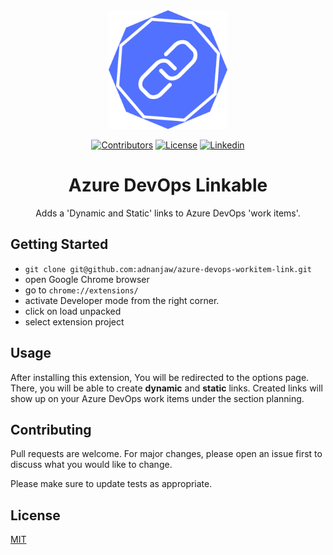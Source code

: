 <div align="center">
  <a href="https://github.com/adnanjaw/azure-devops-workitem-link">
    <img src="src/assets/favicon/logo.png" alt="Logo" width="190" height="190">
  </a>
<div align="center">

<a href="Contributors">![Contributors](https://img.shields.io/badge/Contributors-red?style=plastic)</a>
<a href="License">![License](https://img.shields.io/badge/License-MIT-greeb?style=plastic)</a>
<a href="Linkedin">![Linkedin](https://img.shields.io/badge/LinkedIn-yellow)</a>

</div>
<h1 align="center">Azure DevOps Linkable</h1>
  <p align="center">
    Adds a 'Dynamic and Static' links to Azure DevOps 'work items'.
  </p>
</div>

## Getting Started

- `git clone git@github.com:adnanjaw/azure-devops-workitem-link.git`
- open Google Chrome browser
- go to `chrome://extensions/`
- activate Developer mode from the right corner.
- click on load unpacked
- select extension project

## Usage
After installing this extension, You will be redirected to the options page. There, you will be able to create **dynamic** and **static** links. Created links will show up on your Azure DevOps work items under the section planning.


## Contributing

Pull requests are welcome. For major changes, please open an issue first
to discuss what you would like to change.

Please make sure to update tests as appropriate.

## License

[MIT](https://choosealicense.com/licenses/mit/)